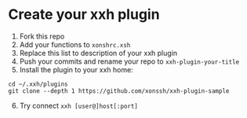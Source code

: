 # Create your xxh plugin
1. Fork this repo
2. Add your functions to `xonshrc.xsh`
3. Replace this list to description of your xxh plugin
4. Push your commits and rename your repo to `xxh-plugin-your-title`
5. Install the plugin to your xxh home:
```
cd ~/.xxh/plugins
git clone --depth 1 https://github.com/xonssh/xxh-plugin-sample
```
6. Try connect `xxh [user@]host[:port]`
